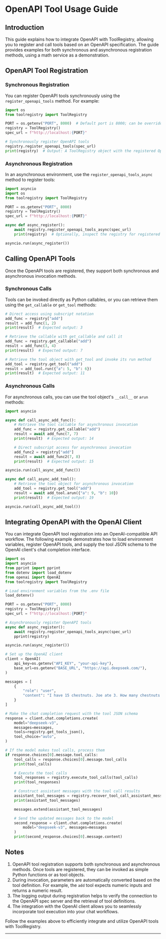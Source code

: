 # OpenAPI Tool Usage Guide

## Introduction

This guide explains how to integrate OpenAPI with ToolRegistry, allowing you to register and call tools based on an OpenAPI specification. The guide provides examples for both synchronous and asynchronous registration methods, using a math service as a demonstration.

## OpenAPI Tool Registration

### Synchronous Registration

You can register OpenAPI tools synchronously using the `register_openapi_tools` method. For example:

```python
import os
from toolregistry import ToolRegistry

PORT = os.getenv("PORT", 8000)  # Default port is 8000; can be overridden by an environment variable
registry = ToolRegistry()
spec_url = f"http://localhost:{PORT}"

# Synchronously register OpenAPI tools
registry.register_openapi_tools(spec_url)
print(registry)  # Output: A ToolRegistry object with the registered OpenAPI tools
```

### Asynchronous Registration

In an asynchronous environment, use the `register_openapi_tools_async` method to register tools:

```python
import asyncio
import os
from toolregistry import ToolRegistry

PORT = os.getenv("PORT", 8000)
registry = ToolRegistry()
spec_url = f"http://localhost:{PORT}"

async def async_register():
    await registry.register_openapi_tools_async(spec_url)
    print(registry)  # Optionally, inspect the registry for registered tools

asyncio.run(async_register())
```

## Calling OpenAPI Tools

Once the OpenAPI tools are registered, they support both synchronous and asynchronous invocation methods.

### Synchronous Calls

Tools can be invoked directly as Python callables, or you can retrieve them using the `get_callable` or `get_tool` methods:

```python
# Direct access using subscript notation
add_func = registry["add"]
result = add_func(1, 2)
print(result)  # Expected output: 3

# Retrieve the callable with get_callable and call it
add_func = registry.get_callable("add")
result = add_func(3, 4)
print(result)  # Expected output: 7

# Retrieve the tool object with get_tool and invoke its run method
add_tool = registry.get_tool("add")
result = add_tool.run({"a": 5, "b": 6})
print(result)  # Expected output: 11
```

### Asynchronous Calls

For asynchronous calls, you can use the tool object's `__call__` or `arun` methods:

```python
import asyncio

async def call_async_add_func():
    # Retrieve the tool callable for asynchronous invocation
    add_func = registry.get_callable("add")
    result = await add_func(7, 7)
    print(result)  # Expected output: 14

    # Direct subscript access for asynchronous invocation
    add_func2 = registry["add"]
    result = await add_func2(7, 8)
    print(result)  # Expected output: 15

asyncio.run(call_async_add_func())

async def call_async_add_tool():
    # Retrieve the tool object for asynchronous invocation
    add_tool = registry.get_tool("add")
    result = await add_tool.arun({"a": 9, "b": 10})
    print(result)  # Expected output: 19

asyncio.run(call_async_add_tool())
```

## Integrating OpenAPI with the OpenAI Client

You can integrate OpenAPI tool registration into an OpenAI-compatible API workflow. The following example demonstrates how to load environment variables, register OpenAPI tools, and supply the tool JSON schema to the OpenAI client's chat completion interface.

```python
import os
import asyncio
from pprint import pprint
from dotenv import load_dotenv
from openai import OpenAI
from toolregistry import ToolRegistry

# Load environment variables from the .env file
load_dotenv()

PORT = os.getenv("PORT", 8000)
registry = ToolRegistry()
spec_url = f"http://localhost:{PORT}"

# Asynchronously register OpenAPI tools
async def async_register():
    await registry.register_openapi_tools_async(spec_url)
    pprint(registry)

asyncio.run(async_register())

# Set up the OpenAI client
client = OpenAI(
    api_key=os.getenv("API_KEY", "your-api-key"),
    base_url=os.getenv("BASE_URL", "https://api.deepseek.com/"),
)

messages = [
    {
        "role": "user",
        "content": "I have 15 chestnuts. Joe ate 3. How many chestnuts do I have left?",
    }
]

# Make the chat completion request with the tool JSON schema
response = client.chat.completions.create(
    model="deepseek-v3",
    messages=messages,
    tools=registry.get_tools_json(),
    tool_choice="auto",
)

# If the model makes tool calls, process them
if response.choices[0].message.tool_calls:
    tool_calls = response.choices[0].message.tool_calls
    print(tool_calls)

    # Execute the tool calls
    tool_responses = registry.execute_tool_calls(tool_calls)
    print(tool_responses)

    # Construct assistant messages with the tool call results
    assistant_tool_messages = registry.recover_tool_call_assistant_message(tool_calls, tool_responses)
    print(assistant_tool_messages)

    messages.extend(assistant_tool_messages)

    # Send the updated messages back to the model
    second_response = client.chat.completions.create(
        model="deepseek-v3", messages=messages
    )
    print(second_response.choices[0].message.content)
```

## Notes

1. OpenAPI tool registration supports both synchronous and asynchronous methods. Once tools are registered, they can be invoked as simple Python functions or as tool objects.
2. During invocation, parameters are automatically converted based on the tool definition. For example, the `add` tool expects numeric inputs and returns a numeric result.
3. The logging output during registration helps to verify the connection to the OpenAPI spec server and the retrieval of tool definitions.
4. The integration with the OpenAI client allows you to seamlessly incorporate tool execution into your chat workflows.

Follow the examples above to efficiently integrate and utilize OpenAPI tools with ToolRegistry.

---
